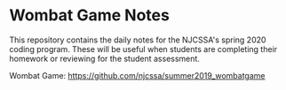 # Wombat Game Notes

This repository contains the daily notes for the NJCSSA's spring 2020 coding program. These will be useful when students are completing their homework or reviewing for the student assessment.

Wombat Game: https://github.com/njcssa/summer2019_wombatgame